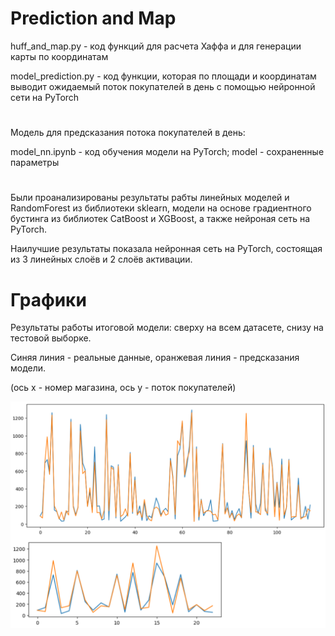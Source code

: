 # Prediction and Map
huff_and_map.py - код функций для расчета Хаффа и для генерации карты по координатам

model_prediction.py - код функции, которая по площади и координатам выводит ожидаемый поток покупателей в день с помощью нейронной сети на PyTorch
#
Модель для предсказания потока покупателей в день:

model_nn.ipynb - код обучения модели на PyTorch; model - сохраненные параметры
# 
Были проанализированы результаты рабты линейных моделей и RandomForest из библиотеки sklearn,
модели на основе градиентного бустинга из библиотек CatBoost и XGBoost,
а также нейроная сеть на PyTorch.

Наилучшие результаты показала нейронная сеть на PyTorch, состоящая из 3 линейных слоёв и 2 слоёв активации.
# Графики
Результаты работы итоговой модели: сверху на всем датасете, снизу на тестовой выборке.

Синяя линия - реальные данные, оранжевая линия - предсказания модели.

(ось x - номер магазина, ось y - поток покупателей)

![](visualisation.jpg)
